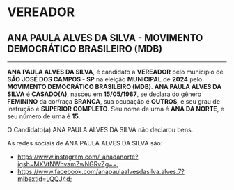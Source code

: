 # VEREADOR
## ANA PAULA ALVES DA SILVA - MOVIMENTO DEMOCRÁTICO BRASILEIRO (MDB)
---
**ANA PAULA ALVES DA SILVA**, é candidato a **VEREADOR** pelo município de **SÃO JOSÉ DOS CAMPOS - SP** na eleição **MUNICIPAL** de **2024** pelo **MOVIMENTO DEMOCRÁTICO BRASILEIRO (MDB)**.
**ANA PAULA ALVES DA SILVA** é **CASADO(A)**, nasceu em **15/05/1987**, se declara do gênero **FEMININO** da cor/raça **BRANCA**, sua ocupação é **OUTROS**, e seu grau de instrução é **SUPERIOR COMPLETO**.
Seu nome de urna é **ANA DA NORTE**, e seu número de urna é **15**.

O Candidato(a) ANA PAULA ALVES DA SILVA não declarou bens.


As redes sociais de ANA PAULA ALVES DA SILVA são:
- https://www.instagram.com/_anadanorte?igsh=MXVtNWhvamZwNGRvZg==;
- https://www.facebook.com/anapaulaalvesdasilva.alves.7?mibextid=LQQJ4d;